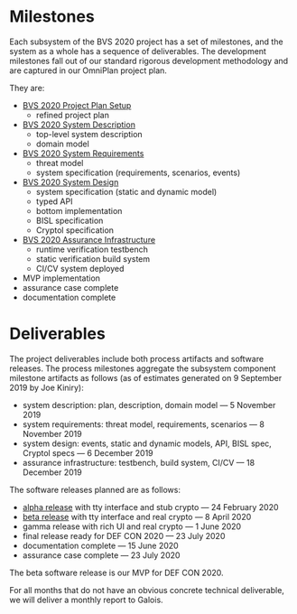# Milestones

Each subsystem of the BVS 2020 project has a set of milestones, and
the system as a whole has a sequence of deliverables.  The development
milestones fall out of our standard rigorous development methodology
and are captured in our OmniPlan project plan.

They are:
 - [BVS 2020 Project Plan Setup](https://gitlab-ext.galois.com/ssith/voting-system/-/milestones/22)
   - refined project plan
 - [BVS 2020 System Description](https://gitlab-ext.galois.com/ssith/voting-system/-/milestones/25)
   - top-level system description
   - domain model
 - [BVS 2020 System Requirements](https://gitlab-ext.galois.com/ssith/voting-system/-/milestones/26)
   - threat model
   - system specification (requirements, scenarios, events)
 - [BVS 2020 System Design](https://gitlab-ext.galois.com/ssith/voting-system/-/milestones/27)
   - system specification (static and dynamic model)
   - typed API
   - bottom implementation
   - BISL specification
   - Cryptol specification
 - [BVS 2020 Assurance Infrastructure](https://gitlab-ext.galois.com/ssith/voting-system/-/milestones/28)
   - runtime verification testbench
   - static verification build system
   - CI/CV system deployed
 - MVP implementation
 - assurance case complete
 - documentation complete

# Deliverables

The project deliverables include both process artifacts and software
releases.  The process milestones aggregate the subsystem component
milestone artifacts as follows (as of estimates generated on 9
September 2019 by Joe Kiniry):

 - system description: plan, description, domain model — 5 November 2019
 - system requirements: threat model, requirements, scenarios — 8 November 2019
 - system design: events, static and dynamic models, API, BISL spec, Cryptol specs —
   6 December 2019
 - assurance infrastructure: testbench, build system, CI/CV — 18 December 2019

The software releases planned are as follows:

 - [alpha release](https://gitlab-ext.galois.com/ssith/voting-system/-/milestones/29) with tty interface and stub crypto — 24 February 2020
 - [beta release](https://gitlab-ext.galois.com/ssith/voting-system/-/milestones/30) with tty interface and real crypto — 8 April 2020
 - gamma release with rich UI and real crypto — 1 June 2020
 - final release ready for DEF CON 2020 — 23 July 2020
 - documentation complete — 15 June 2020
 - assurance case complete — 23 July 2020

The beta software release is our MVP for DEF CON 2020.

For all months that do not have an obvious concrete technical
deliverable, we will deliver a monthly report to Galois.
